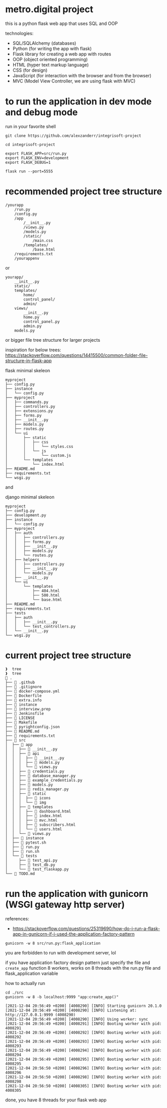 # metro.digital project

this is a python flask web app that uses SQL and OOP

technologies:
- SQL/SQLAlchemy (databases)
- Python (for writing the app with flask)
- Flask library for creating a web app with routes
- OOP (object oriented programming)
- HTML (hyper text markup language)
- CSS (for design)
- JavaScript (for interaction with the browser and from the browser)
- MVC (Model View Controller, we are using flask with MVC)


# to run the application in dev mode and debug mode
run in your favorite shell
```shell
git clone https://github.com/alexzanderr/integrisoft-project

cd integrisoft-project

export FLASK_APP=src/run.py
export FLASK_ENV=development
export FLASK_DEBUG=1

flask run --port=5555
```

# recommended project tree structure
```shell
/yourapp
    /run.py
    /config.py
    /app
        /__init__.py
        /views.py
        /models.py
        /static/
            /main.css
        /templates/
            /base.html
    /requirements.txt
    /yourappenv
```

or

```shell
yourapp/
    __init__.py
    static/
    templates/
        home/
        control_panel/
        admin/
    views/
        __init__.py
        home.py
        control_panel.py
        admin.py
    models.py
```

or bigger file tree structure for larger projects

inspiration for below trees:
https://stackoverflow.com/questions/14415500/common-folder-file-structure-in-flask-app


flask minimal skeleon
```shell
myproject
├── config.py
├── instance
│   └── config.py
├── myproject
│   ├── commands.py
│   ├── controllers.py
│   ├── extensions.py
│   ├── forms.py
│   ├── __init__.py
│   ├── models.py
│   ├── routes.py
│   └── ui
│       ├── static
│       │   ├── css
│       │   │   └── styles.css
│       │   └── js
│       │       └── custom.js
│       └── templates
│           └── index.html
├── README.md
├── requirements.txt
└── wsgi.py
```

and

django minimal skeleon
```shell
myproject
├── config.py
├── development.py
├── instance
│   └── config.py
├── myproject
│   ├── auth
│   │   ├── controllers.py
│   │   ├── forms.py
│   │   ├── __init__.py
│   │   ├── models.py
│   │   └── routes.py
│   ├── helpers
│   │   ├── controllers.py
│   │   ├── __init__.py
│   │   └── models.py
│   ├── __init__.py
│   └── ui
│       └── templates
│           ├── 404.html
│           ├── 500.html
│           └── base.html
├── README.md
├── requirements.txt
├── tests
│   ├── auth
│   │   ├── __init__.py
│   │   └── test_controllers.py
│   └── __init__.py
└── wsgi.py
```


# current project tree structure
```shell
❱  tree
❱  tree
 .
├──  .github
├──  .gitignore
├──  docker-compose.yml
├──  Dockerfile
├──  extra.info
├──  instance
├──  interview.prep
├──  Jenkinsfile
├──  LICENSE
├──  Makefile
├──  pyrightconfig.json
├──  README.md
├──  requirements.txt
├──  src
│  ├──  app
│  │  ├──  __init__.py
│  │  ├──  api
│  │  │  ├──  __init__.py
│  │  │  ├──  models.py
│  │  │  └──  views.py
│  │  ├──  credentials.py
│  │  ├──  database_manager.py
│  │  ├──  example_credentials.py
│  │  ├──  models.py
│  │  ├──  redis_manager.py
│  │  ├──  static
│  │  │  ├──  icons
│  │  │  └──  img
│  │  ├──  templates
│  │  │  ├──  dashboard.html
│  │  │  ├──  index.html
│  │  │  ├──  mvc.html
│  │  │  ├──  subscribers.html
│  │  │  └──  users.html
│  │  └──  views.py
│  ├──  instance
│  ├──  pytest.sh
│  ├──  run.py
│  ├──  run.sh
│  └──  tests
│     ├──  test_api.py
│     ├──  test_db.py
│     └──  test_flaskapp.py
└──  TODO.md
```

# run the application with gunicorn (WSGI gateway http server)
references:
- https://stackoverflow.com/questions/25319690/how-do-i-run-a-flask-app-in-gunicorn-if-i-used-the-application-factory-pattern

```shell
gunicorn -w 8 src/run.py:flask_application
```
you are forbidden to run with development server, lol

if you have application factory design pattern just specify the file and `create_app` function
8 workers, works on 8 threads with the run.py file and flask_application variable

how to actually run
```shell
cd ./src
gunicorn -w 8 -b localhost:9999 "app:create_app()"

[2021-12-04 20:56:49 +0200] [4008290] [INFO] Starting gunicorn 20.1.0
[2021-12-04 20:56:49 +0200] [4008290] [INFO] Listening at: http://127.0.0.1:9999 (4008290)
[2021-12-04 20:56:49 +0200] [4008290] [INFO] Using worker: sync
[2021-12-04 20:56:49 +0200] [4008291] [INFO] Booting worker with pid: 4008291
[2021-12-04 20:56:49 +0200] [4008292] [INFO] Booting worker with pid: 4008292
[2021-12-04 20:56:49 +0200] [4008293] [INFO] Booting worker with pid: 4008293
[2021-12-04 20:56:49 +0200] [4008294] [INFO] Booting worker with pid: 4008294
[2021-12-04 20:56:49 +0200] [4008295] [INFO] Booting worker with pid: 4008295
[2021-12-04 20:56:50 +0200] [4008296] [INFO] Booting worker with pid: 4008296
[2021-12-04 20:56:50 +0200] [4008298] [INFO] Booting worker with pid: 4008298
[2021-12-04 20:56:50 +0200] [4008305] [INFO] Booting worker with pid: 4008305
```
done, you have 8 threads for your flask web app